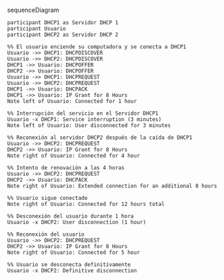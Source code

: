sequenceDiagram
    
    participant DHCP1 as Servidor DHCP 1
    participant Usuario
    participant DHCP2 as Servidor DHCP 2

    %% El usuario enciende su computadora y se conecta a DHCP1
    Usuario ->> DHCP1: DHCPDISCOVER
    Usuario ->> DHCP2: DHCPDISCOVER
    DHCP1 ->> Usuario: DHCPOFFER
    DHCP2 ->> Usuario: DHCPOFFER
    Usuario ->> DHCP1: DHCPREQUEST
    Usuario ->> DHCP2: DHCPREQUEST
    DHCP1 ->> Usuario: DHCPACK
    DHCP1 ->> Usuario: IP Grant for 8 Hours
    Note left of Usuario: Connected for 1 hour

    %% Interrupción del servicio en el Servidor DHCP1
    Usuario -x DHCP1: Service interruption (3 minutes)
    Note left of Usuario: User disconnected for 3 minutes

    %% Reconexión al servidor DHCP2 después de la caída de DHCP1
    Usuario ->> DHCP2: DHCPREQUEST
    DHCP2 ->> Usuario: IP Grant for 8 Hours
    Note right of Usuario: Connected for 4 hour

    %% Intento de renovación a las 4 horas
    Usuario ->> DHCP2: DHCPREQUEST
    DHCP2 ->> Usuario: DHCPACK
    Note right of Usuario: Extended connection for an additional 8 hours

    %% Usuario sigue conectado
    Note right of Usuario: Connected for 12 hours total

    %% Desconexión del usuario durante 1 hora
    Usuario -x DHCP2: User disconnection (1 hour)

    %% Reconexión del usuario
    Usuario ->> DHCP2: DHCPREQUEST
    DHCP2 ->> Usuario: IP Grant for 8 Hours
    Note right of Usuario: Connected for 5 hour

    %% Usuario se desconecta definitivamente
    Usuario -x DHCP2: Definitive disconnection
